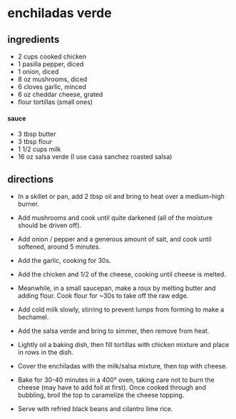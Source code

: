 # enchiladas verde

## ingredients
- 2 cups cooked chicken
- 1 pasilla pepper, diced
- 1 onion, diced
- 8 oz mushrooms, diced
- 6 cloves garlic, minced
- 6 oz cheddar cheese, grated
- flour tortillas (small ones)

#### sauce
- 3 tbsp butter
- 3 tbsp flour
- 1 1/2 cups milk
- 16 oz salsa verde (I use casa sanchez roasted salsa)

## directions
- In a skillet or pan, add 2 tbsp oil and bring to heat over a medium-high burner.
- Add mushrooms and cook until quite darkened (all of the moisture should be
  driven off).
- Add onion / pepper and a generous amount of salt, and cook until softened,
  around 5 minutes.
- Add the garlic, cooking for 30s.
- Add the chicken and 1/2 of the cheese, cooking until cheese is melted.

- Meanwhile, in a small saucepan, make a roux by melting butter and adding
  flour. Cook flour for ~30s to take off the raw edge.
- Add cold milk slowly, stirring to prevent lumps from forming to make a
  bechamel.
- Add the salsa verde and bring to simmer, then remove from heat.

- Lightly oil a baking dish, then fill tortillas with chicken mixture and place
  in rows in the dish.
- Cover the enchiladas with the milk/salsa mixture, then top with cheese.
- Bake for 30-40 minutes in a 400° oven, taking care not to burn the cheese (may
  have to add foil at first). Once cooked through and bubbling, broil the top to
  caramelize the cheese topping.
- Serve with refried black beans and cilantro lime rice.
